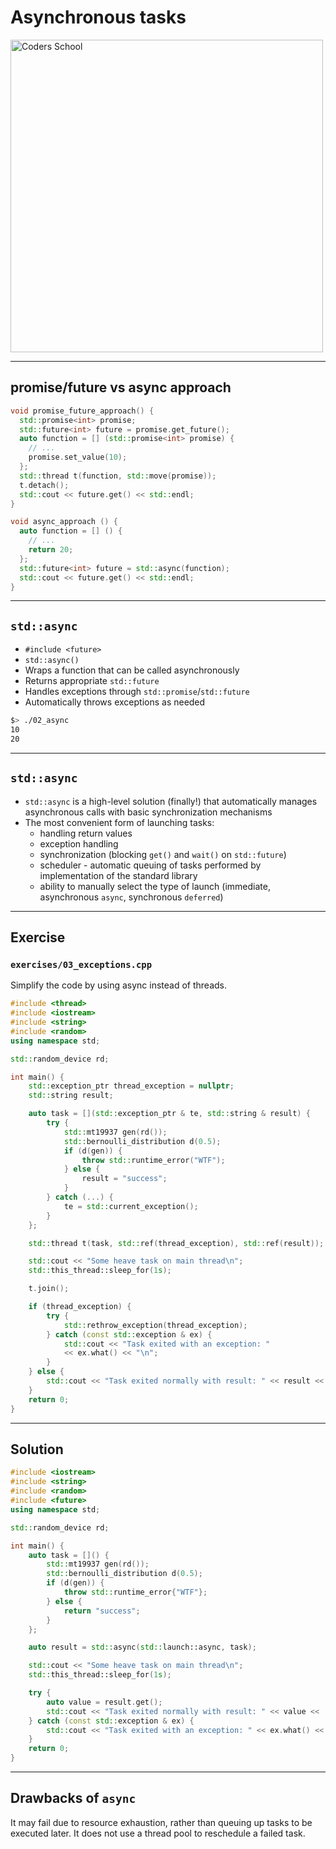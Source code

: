 <!-- .slide: data-background="#111111" -->

# Asynchronous tasks

<a href="https://coders.school">
    <img width="500" data-src="../coders_school_logo.png" alt="Coders School" class="plain">
</a>

___

## promise/future vs async approach

```c++
void promise_future_approach() {
  std::promise<int> promise;
  std::future<int> future = promise.get_future();
  auto function = [] (std::promise<int> promise) {
    // ...
    promise.set_value(10);
  };
  std::thread t(function, std::move(promise));
  t.detach();
  std::cout << future.get() << std::endl;
}
```

```cpp
void async_approach () {
  auto function = [] () {
    // ...
    return 20;
  };
  std::future<int> future = std::async(function);
  std::cout << future.get() << std::endl;
}
```
<!-- .element: class="fragment fade-in" -->

___

## `std::async`

* <!-- .element: class="fragment fade-in" --> <code>#include &lt;future&gt;</code>
* <!-- .element: class="fragment fade-in" --> <code>std::async()</code>
* <!-- .element: class="fragment fade-in" --> Wraps a function that can be called asynchronously
* <!-- .element: class="fragment fade-in" --> Returns appropriate <code>std::future<T></code>
* <!-- .element: class="fragment fade-in" --> Handles exceptions through <code>std::promise</code>/<code>std::future</code>
* <!-- .element: class="fragment fade-in" --> Automatically throws exceptions as needed

```bash
$> ./02_async
10
20
```
<!-- .element: class="fragment fade-in" -->
</div> <!-- .element: class="fragment fade-in" -->

<div>

___

## `std::async`

* <!-- .element: class="fragment fade-in" --> <code>std::async</code> is a high-level solution (finally!) that automatically manages asynchronous calls with basic synchronization mechanisms
* <!-- .element: class="fragment fade-in" --> The most convenient form of launching tasks:
  * <!-- .element: class="fragment fade-in" --> handling return values
  * <!-- .element: class="fragment fade-in" --> exception handling
  * <!-- .element: class="fragment fade-in" --> synchronization (blocking <code>get()</code> and <code>wait()</code> on <code>std::future</code>)
  * <!-- .element: class="fragment fade-in" --> scheduler - automatic queuing of tasks performed by implementation of the standard library
  * <!-- .element: class="fragment fade-in" --> ability to manually select the type of launch (immediate, asynchronous <code>async</code>, synchronous <code>deferred</code>)

___

## Exercise

### `exercises/03_exceptions.cpp`

Simplify the code by using async instead of threads.

```cpp
#include <thread>
#include <iostream>
#include <string>
#include <random>
using namespace std;

std::random_device rd;

int main() {
    std::exception_ptr thread_exception = nullptr;
    std::string result;

    auto task = [](std::exception_ptr & te, std::string & result) {
        try {
            std::mt19937 gen(rd());
            std::bernoulli_distribution d(0.5);
            if (d(gen)) {
                throw std::runtime_error("WTF");
            } else {
                result = "success";
            }
        } catch (...) {
            te = std::current_exception();
        }
    };

    std::thread t(task, std::ref(thread_exception), std::ref(result));

    std::cout << "Some heave task on main thread\n";
    std::this_thread::sleep_for(1s);

    t.join();

    if (thread_exception) {
        try {
            std::rethrow_exception(thread_exception);
        } catch (const std::exception & ex) {
            std::cout << "Task exited with an exception: "
            << ex.what() << "\n";
        }
    } else {
        std::cout << "Task exited normally with result: " << result << '\n';
    }
    return 0;
}
```
<!-- .element: style="font-size: 0.4em" -->

___

## Solution

```cpp
#include <iostream>
#include <string>
#include <random>
#include <future>
using namespace std;

std::random_device rd;

int main() {
    auto task = []() {
        std::mt19937 gen(rd());
        std::bernoulli_distribution d(0.5);
        if (d(gen)) {
            throw std::runtime_error{"WTF"};
        } else {
            return "success";
        }
    };

    auto result = std::async(std::launch::async, task);

    std::cout << "Some heave task on main thread\n";
    std::this_thread::sleep_for(1s);

    try {
        auto value = result.get();
        std::cout << "Task exited normally with result: " << value << '\n';
    } catch (const std::exception & ex) {
        std::cout << "Task exited with an exception: " << ex.what() << "\n";
    }
    return 0;
}
```
<!-- .element: class="fragment fade-in" style="font-size: 0.4em" -->

___

## Drawbacks of `async`

It may fail due to resource exhaustion, rather than queuing up tasks to be executed later.
It does not use a thread pool to reschedule a failed task.
